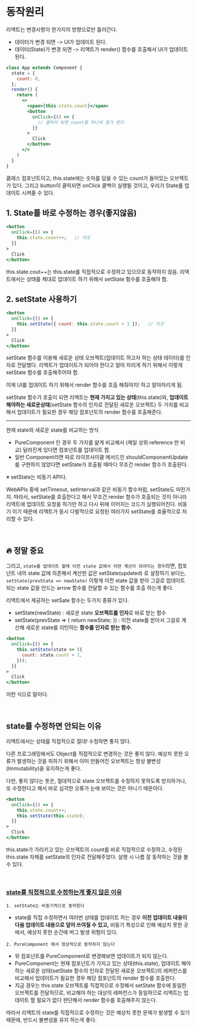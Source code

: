 # 동작원리

리액트는 변경사항이 한가지의 방향으로만 흘러간다.

- 데이터가 변경 되면 -> UI가 업데이트 된다.
- 데이터(State)가 변경 되면 -> 리액트가 render() 함수를 호출해서 UI가 업데이트 된다.

```jsx
class App extends Component {
  state = {
    count: 0,
  };
  render() {
    return (
      <>
        <span>{this.state.count}</span>
        <button
          onClick={() => {
            // 클릭이 되면 count를 하나씩 증가 한다
          }}
        >
          Click
        </button>
      </>
    )
  }
}
```

클래스 컴포넌트이고, this.state에는 숫자를 담을 수 있는 count가 들어있는 오브젝트가 있다. 그리고 button이 클릭되면 onClick 콜백이 실행될 것이고, 우리가 State를 업데이트 시켜줄 수 있다.



## 1. State를 바로 수정하는 경우(좋지않음)

```jsx
<button
  onClick={() => {
    this.state.count++;   // 이곳
  }}
>
  Click
</button>
```

this.state.cout++는 this.state를 직접적으로 수정하고 있으므로 동작하지 않음. 리액트에서는 상태를 제대로 업데이트 하기 위해서 setState 함수를 호출해야 함.

## 2. setState 사용하기

```jsx
<button
  onClick={() => {
    this.setState({ count: this.state.count + 1 });   // 이곳
  }}
>
  Click
</button>
```

setState 함수를 이용해 새로운 상태 오브젝트(업데이트 하고자 하는 상태 데이터)를 인자로 전달했다. 리액트가 업데이트가 되어야 한다고 알아 차리게 하기 위해서 이렇게 setState 함수를 호출해주어야 함.

이제 UI를 업데이트 하기 위해서 render 함수를 호출 해줘야지! 하고 알아차리게 됨.

setState 함수가 호출이 되면 리액트는 **현재 가지고 있는 상태**(this.state)와, **업데이트 해야하는 새로운상태**(setState 함수의 인자로 전달된 새로운 오브젝트) 두 가지를 비교해서 업데이트가 필요한 경우 해당 컴포넌트의 render 함수를 호출해준다.

---

현재 state와 새로운 state를 비교하는 방식

- PureComponent 인 경우 두 가지를 얉게 비교해서 (제일 상위 reference 만 비교) 달라진게 있다면 컴포넌트를 업데이트 함.
- 일반 Component라면 따로 라이프사이클 메서드인 shouldComponentUpdate를 구현하지 않았다면 setState가 호출될 때마다 무조건 render 함수가 호출된다.

※ setState는 비동기 API다.

WebAPIs 중에 setTimeout, setInterval과 같은 비동기 함수처럼, setState도 마찬가지. 따라서, setState를 호출한다고 해서 무조건 render 함수가 호출되는 것이 아니라 리액트에 업데이트 요청을 하기만 하고 다시 뒤에 이어지는 코드가 실행되어진다. 비동기 이기 때문에 리액트가 동시 다발적으로 요청된 여러가지 setState를 효율적으로 처리할 수 있다.

<br/>

## 🔥 **정말 중요**

그리고, `state를 업데이트 할때 이전 state 값에서 어떤 계산이 되어지는 경우`라면, 컴포넌트 내의 state 값에 의존해서 계산한 값은 setState(updated) 로 설정하기 보다는, `setState(prevState => newState)` 이렇게 이전 state 값을 받아 그걸로 업데이트 되는  state 값을 만드는 arrow 함수를 전달할 수 있는 함수를 호출 하는게 좋다.

리액트에서 제공하는 setSate 함수는 두가지 종류가 있다.

- setState(newState) : 새로운 state **오브젝트를 인자**로 바로 받는 함수
- setState(prevState => { return newState; }) : 이전 state를 받아서 그걸로 계산해 새로운 state를 리턴하는 **함수를 인자로 받는 함수**.

```jsx
<button
  onClick={() => {
    this.setState(state => ({
      count: state.count + 1,
    }));
  }}
>
  Click
</button>
```

이런 식으로 말이다.

<br/>

## state를 수정하면 안되는 이유

리액트에서는 상태를 직접적으로 절대! 수정하면 좋지 않다.

다른 프로그래밍에서도 Object를 직접적으로 변경하는 것은 좋지 않다. 예상치 못한 오류가 발생하는 것을 피하기 위해서 이미 만들어진 오브젝트는 항상 불변성(Immutability)을 유지하는게 좋다.

다만, 좋지 않다는 뜻은, 절대적으로 state 오브젝트를 수정하지 못하도록 방지하거나, 또 수정한다고 해서 바로 심각한 오류가 눈에 보이는 것은 아니기 때문이다.

```jsx
<button
  onClick={() => {
    this.state.count++;
    this.setState(this.state);
  }}
>
  Click
</button>
```

this.state가 가리키고 있는 오브젝트의 count를 바로 직접적으로 수정하고, 수정된 this.state 자체를 setState의 인자로 전달해주었다. 실행 시 나름 잘 동작하는 것을 볼 수 있다.

<br/>

### <u>state를 직접적으로 수정하는게 좋지 않은 이유</u>

`1. setState는 비동기적으로 동작한다`

- state를 직접 수정하면서 여러번 상태를 업데이트 하는 경우 **이전 업데이트 내용이 다음 업데이트 내용으로 덮어 쓰여질 수 있고,** 비동기 특성으로 인해 예상치 못한 곳에서, 예상치 못한 순간에 버그 발생 위험이 있다.

`2. PureComponent 에서 정상적으로 동작하지 않는다`

- 위 컴포넌트를 PureComponent로 변경해보면 업데이트가 되지 않는다.
- PureComponent는 현재 컴포넌트가 가지고 있는 상태(this.state), 업데이트 해야 하는 새로운 상태(setState 함수의 인자로 전달된 새로운 오브젝트)의 레퍼런스를 비교해서 업데이트가 필요한 경우 해당 컴포넌트의 render 함수를 호출한다.
- 지금 경우는 this.state 오브젝트를 직접적으로 수정해서 setState 함수에 동일한 오브젝트를 전달하므로, 비교해야 하는 대상의 레퍼런스가 동일하므로 리액트는 업데이트 할 필요가 없다 판단해서 render 함수를 호출해주지 않는다.

따라서 리액트의 state를 직접적으로 수정하는 것은 예상치 못한 문제가 발생할 수 있기 때문에, 반드시 불변성을 유지 하는게 좋다.

